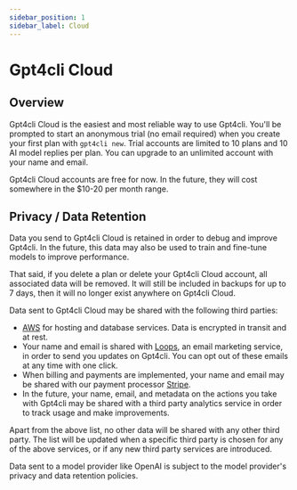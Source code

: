 ```yaml
---
sidebar_position: 1
sidebar_label: Cloud
---
```


# Gpt4cli Cloud

## Overview

Gpt4cli Cloud is the easiest and most reliable way to use Gpt4cli. You'll be prompted to start an anonymous trial (no email required) when you create your first plan with `gpt4cli new`. Trial accounts are limited to 10 plans and 10 AI model replies per plan. You can upgrade to an unlimited account with your name and email.

Gpt4cli Cloud accounts are free for now. In the future, they will cost somewhere in the $10-20 per month range.

## Privacy / Data Retention

Data you send to Gpt4cli Cloud is retained in order to debug and improve Gpt4cli. In the future, this data may also be used to train and fine-tune models to improve performance.

That said, if you delete a plan or delete your Gpt4cli Cloud account, all associated data will be removed. It will still be included in backups for up to 7 days, then it will no longer exist anywhere on Gpt4cli Cloud.

Data sent to Gpt4cli Cloud may be shared with the following third parties:

- [AWS](https://aws.amazon.com/) for hosting and database services. Data is encrypted in transit and at rest.
- Your name and email is shared with [Loops](https://loops.so/), an email marketing service, in order to send you updates on Gpt4cli. You can opt out of these emails at any time with one click.
- When billing and payments are implemented, your name and email may be shared with our payment processor [Stripe](https://stripe.com/).
- In the future, your name, email, and metadata on the actions you take with Gpt4cli may be shared with a third party analytics service in order to track usage and make improvements.

Apart from the above list, no other data will be shared with any other third party. The list will be updated when a specific third party is chosen for any of the above services, or if any new third party services are introduced.

Data sent to a model provider like OpenAI is subject to the model provider's privacy and data retention policies.